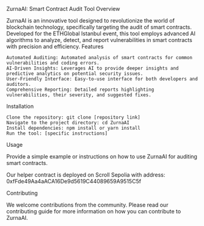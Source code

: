 ZurnaAI: Smart Contract Audit Tool
Overview

ZurnaAI is an innovative tool designed to revolutionize the world of blockchain technology, specifically targeting the audit of smart contracts. Developed for the ETHGlobal Istanbul event, this tool employs advanced AI algorithms to analyze, detect, and report vulnerabilities in smart contracts with precision and efficiency.
Features

    Automated Auditing: Automated analysis of smart contracts for common vulnerabilities and coding errors.
    AI-Driven Insights: Leverages AI to provide deeper insights and predictive analytics on potential security issues.
    User-Friendly Interface: Easy-to-use interface for both developers and auditors.
    Comprehensive Reporting: Detailed reports highlighting vulnerabilities, their severity, and suggested fixes.

Installation

    Clone the repository: git clone [repository link]
    Navigate to the project directory: cd ZurnaAI
    Install dependencies: npm install or yarn install
    Run the tool: [specific instructions]

Usage

Provide a simple example or instructions on how to use ZurnaAI for auditing smart contracts.

Our helper contract is deployed on Scroll Sepolia with address: 0xfFde49Aa4aACA16De9d5619C44089659A9515C5f

Contributing

We welcome contributions from the community. Please read our contributing guide for more information on how you can contribute to ZurnaAI.
